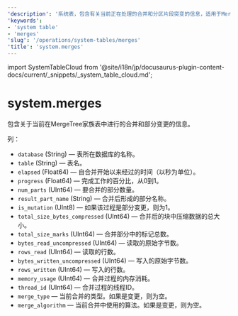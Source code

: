```yaml
---
'description': '系统表，包含有关当前正在处理的合并和分区片段突变的信息，适用于MergeTree系列的表。'
'keywords':
- 'system table'
- 'merges'
'slug': '/operations/system-tables/merges'
'title': 'system.merges'
---
```


import SystemTableCloud from '@site/i18n/jp/docusaurus-plugin-content-docs/current/_snippets/_system_table_cloud.md';

# system.merges

<SystemTableCloud/>

包含关于当前在MergeTree家族表中进行的合并和部分变更的信息。

列：

- `database` (String) — 表所在数据库的名称。
- `table` (String) — 表名。
- `elapsed` (Float64) — 自合并开始以来经过的时间（以秒为单位）。
- `progress` (Float64) — 完成工作的百分比，从0到1。
- `num_parts` (UInt64) — 要合并的部分数量。
- `result_part_name` (String) — 合并后形成的部分名称。
- `is_mutation` (UInt8) — 如果该过程是部分变更，则为1。
- `total_size_bytes_compressed` (UInt64) — 合并后的块中压缩数据的总大小。
- `total_size_marks` (UInt64) — 合并部分中的标记总数。
- `bytes_read_uncompressed` (UInt64) — 读取的原始字节数。
- `rows_read` (UInt64) — 读取的行数。
- `bytes_written_uncompressed` (UInt64) — 写入的原始字节数。
- `rows_written` (UInt64) — 写入的行数。
- `memory_usage` (UInt64) — 合并过程的内存消耗。
- `thread_id` (UInt64) — 合并过程的线程ID。
- `merge_type` — 当前合并的类型。如果是变更，则为空。
- `merge_algorithm` — 当前合并中使用的算法。如果是变更，则为空。
